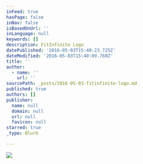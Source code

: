 ```yaml
---
inFeed: true
hasPage: false
inNav: false
isBasedOnUrl: ''
inLanguage: null
keywords: []
description: FitInfinite Logo
datePublished: '2016-05-03T15:40:23.725Z'
dateModified: '2016-05-03T15:40:09.760Z'
title: ''
author:
  - name: ''
    url: ''
sourcePath: _posts/2016-05-03-fitinfinite-logo.md
published: true
authors: []
publisher:
  name: null
  domain: null
  url: null
  favicon: null
starred: true
_type: Blurb

---
```

![](https://s3-us-west-2.amazonaws.com/the-grid-img/p/51e7362e3aae780bba553e912aea8d353e6836e1.png)